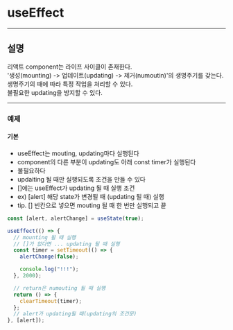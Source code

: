# useEffect

---

## 설명

리액트 component는 라이프 사이클이 존재한다.  
'생성(mounting) -> 업데이트(updating) -> 제거(numoutin)'의 생명주기를 갖는다.  
생명주기의 때에 따라 특정 작업을 처리할 수 있다.  
불필요한 updating을 방지할 수 있다.

---

### 예제

#### 기본

- useEffect는 mouting, updating마다 실행된다
- component의 다른 부분이 updating도 아래 const timer가 실행된다
- 불필요하다
- updaiting 될 때만 실행되도록 조건을 만들 수 있다
- []에는 useEffect가 updating 될 때 실행 조건
- ex) [alert] 해당 state가 변경될 때 (updating 될 때) 실행
- tip. [] 빈칸으로 넣으면 mouting 될 때 한 번만 실행되고 끝

```javascript
const [alert, alertChange] = useState(true);

useEffect(() => {
  // mounting 될 때 실행
  // []가 없다면 ... updating 될 때 실행
  const timer = setTimeout(() => {
    alertChange(false);

    console.log("!!!");
  }, 2000);

  // return은 numouting 될 때 실행
  return () => {
    clearTimeout(timer);
  };
  // alert가 updating될 때(updating의 조건문)
}, [alert]);
```
